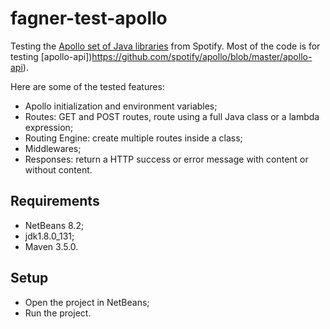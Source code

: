 # fagner-test-apollo

Testing the [Apollo set of Java libraries](https://github.com/spotify/apollo) from Spotify. Most of the code is for testing [apollo-api])https://github.com/spotify/apollo/blob/master/apollo-api).

Here are some of the tested features:

* Apollo initialization and environment variables;
* Routes: GET and POST routes, route using a full Java class or a lambda expression;
* Routing Engine: create multiple routes inside a class;
* Middlewares;
* Responses: return a HTTP success or error message with content or without content.

## Requirements

- NetBeans 8.2;
- jdk1.8.0_131;
- Maven 3.5.0.

## Setup

- Open the project in NetBeans;
- Run the project.